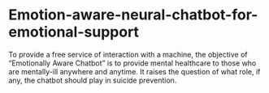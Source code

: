 # Emotion-aware-neural-chatbot-for-emotional-support
To provide a free service of interaction with a machine, the objective of “Emotionally Aware Chatbot” is to provide mental healthcare to those who are mentally-ill anywhere and anytime. It raises the question of what role, if any, the chatbot should play in suicide prevention.
